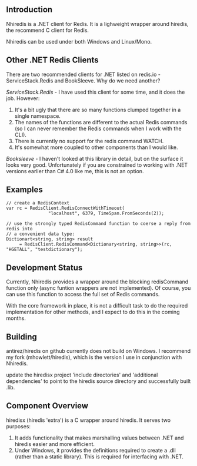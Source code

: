 ## Introduction

Nhiredis is a .NET client for Redis. It is a lighweight wrapper around hiredis, the recommend C client 
for Redis. 

Nhiredis can be used under both Windows and Linux/Mono.


## Other .NET Redis Clients

There are two recommended clients for .NET listed on redis.io - ServiceStack.Redis and BookSleeve. 
Why do we need another?

_ServiceStack.Redis_ - I have used this client for some time, and it does the job. However:

1. It's a bit ugly that there are so many functions clumped together in a single namespace.
2. The names of the functions are different to the actual Redis commands (so I can never remember 
   the Redis commands when I work with the CLI).
3. There is currently no support for the redis command WATCH.
4. It's somewhat more coupled to other components than I would like.

_Booksleeve_ - I haven't looked at this library in detail, but on the surface it looks very 
good. Unfortunately if you are constrained to working with .NET versions earlier than C# 4.0 like
me, this is not an option.


## Examples

	// create a RedisContext
	var rc = RedisClient.RedisConnectWithTimeout(
                    "localhost", 6379, TimeSpan.FromSeconds(2));
	
	// use the strongly typed RedisCommand function to coerse a reply from redis into
	// a convenient data type:
	Dictionart<string, string> result
		 = RedisClient.RedisCommand<Dictionary<string, string>>(rc, "HGETALL", "testdictionary");
		 
		 
## Development Status

Currently, Nhiredis provides a wrapper around the blocking redisCommand function only (async 
funtion wrappers are not implemented). Of course, you can use this function to access the full
set of Redis commands.

With the core framework in place, it is not a difficult task to do the required implementation
for other methods, and I expect to do this in the coming months.


## Building

antirez/hiredis on github currently does not build on Windows. I recommend my fork (mhowlett/hiredis),
which is the version I use in conjunction with Nhiredis.

update the hiredisx project 'include directories' and 'additional dependencies' to
point to the hiredis source directory and successfully built .lib.


## Component Overview

hiredisx (hiredis 'extra') is a C wrapper around hiredis. It serves two purposes:

1. It adds functionality that makes marshalling values between .NET and hiredis easier and
   more efficient.
2. Under Windows, it provides the definitions required to create a .dll (rather than a static
   library). This is required for interfacing with .NET.

